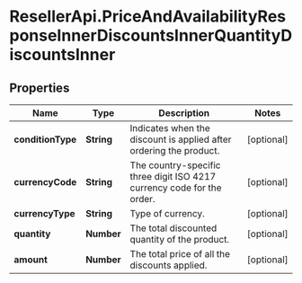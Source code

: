 # ResellerApi.PriceAndAvailabilityResponseInnerDiscountsInnerQuantityDiscountsInner

## Properties

Name | Type | Description | Notes
------------ | ------------- | ------------- | -------------
**conditionType** | **String** | Indicates when the discount is applied after ordering the product. | [optional] 
**currencyCode** | **String** | The country-specific three digit ISO 4217 currency code for the order. | [optional] 
**currencyType** | **String** | Type of currency. | [optional] 
**quantity** | **Number** | The total discounted quantity of the product. | [optional] 
**amount** | **Number** | The total price of all the discounts applied. | [optional] 


